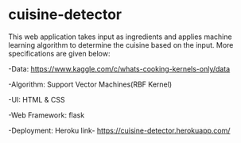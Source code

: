 # cuisine-detector

This web application takes input as ingredients and applies machine learning algorithm to determine the cuisine based on the input. More specifications are given below:

  -Data: https://www.kaggle.com/c/whats-cooking-kernels-only/data
  
  -Algorithm: Support Vector Machines(RBF Kernel)
  
  -UI: HTML & CSS
  
  -Web Framework: flask
  
  -Deployment: Heroku link- https://cuisine-detector.herokuapp.com/
  
  

